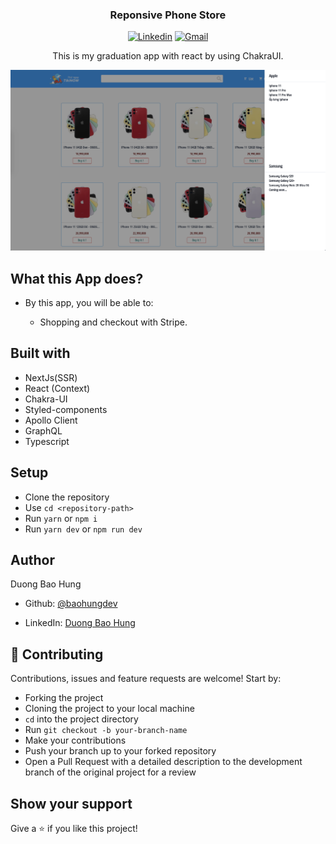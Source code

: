 <h3 align="center">Reponsive Phone Store</h3>

<div align="center">

[![Linkedin](https://img.shields.io/badge/-LinkedIn-blue?style=flat&logo=Linkedin&logoColor=white)](https://www.linkedin.com/in/hung-duong-7382741a7/)
[![Gmail](https://img.shields.io/badge/-Gmail-c14438?style=flat&logo=Gmail&logoColor=white)](mailto:baohungdev@icloud.com)

</div>
<p align="center">This is my graduation app with react by using ChakraUI.</p>

![Screen shot](/public/homepage.png)

## What this App does?

- By this app, you will be able to:

  - Shopping and checkout with Stripe.

## Built with

- NextJs(SSR)
- React (Context)
- Chakra-UI
- Styled-components
- Apollo Client
- GraphQL
- Typescript


## Setup

- Clone the repository
- Use `cd <repository-path>`
- Run `yarn` or `npm i`
- Run `yarn dev` or `npm run dev`

## Author

Duong Bao Hung

- Github: [@baohungdev](https://github.com/baohungdev)

- LinkedIn: [Duong Bao Hung](https://www.linkedin.com/in/hung-duong-7382741a7/)

## 🤝 Contributing

Contributions, issues and feature requests are welcome! Start by:

- Forking the project
- Cloning the project to your local machine
- `cd` into the project directory
- Run `git checkout -b your-branch-name`
- Make your contributions
- Push your branch up to your forked repository
- Open a Pull Request with a detailed description to the development branch of the original project for a review

## Show your support

Give a ⭐️ if you like this project!
